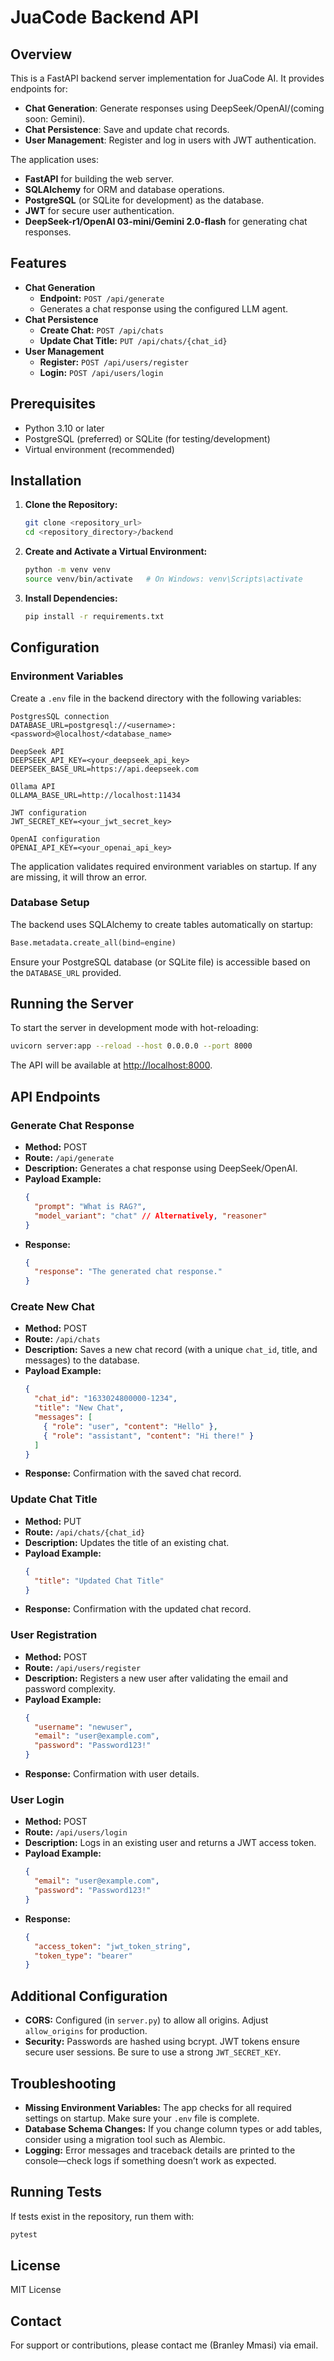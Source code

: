 # JuaCode Backend API

## Overview

This is a FastAPI backend server implementation for JuaCode AI. It provides endpoints for:
- **Chat Generation**: Generate responses using DeepSeek/OpenAI/(coming soon: Gemini).
- **Chat Persistence**: Save and update chat records.
- **User Management**: Register and log in users with JWT authentication.

The application uses:
- **FastAPI** for building the web server.
- **SQLAlchemy** for ORM and database operations.
- **PostgreSQL** (or SQLite for development) as the database.
- **JWT** for secure user authentication.
- **DeepSeek-r1/OpenAI 03-mini/Gemini 2.0-flash** for generating chat responses.

## Features

- **Chat Generation**
  - **Endpoint:** `POST /api/generate`
  - Generates a chat response using the configured LLM agent.
- **Chat Persistence**
  - **Create Chat:** `POST /api/chats`
  - **Update Chat Title:** `PUT /api/chats/{chat_id}`
- **User Management**
  - **Register:** `POST /api/users/register`
  - **Login:** `POST /api/users/login`

## Prerequisites

- Python 3.10 or later
- PostgreSQL (preferred) or SQLite (for testing/development)
- Virtual environment (recommended)

## Installation

1. **Clone the Repository:**

   ```bash
   git clone <repository_url>
   cd <repository_directory>/backend
   ```

2. **Create and Activate a Virtual Environment:**

   ```bash
   python -m venv venv
   source venv/bin/activate   # On Windows: venv\Scripts\activate
   ```

3. **Install Dependencies:**

   ```bash
   pip install -r requirements.txt
   ```

## Configuration

### Environment Variables

Create a `.env` file in the backend directory with the following variables:

  ```env
PostgresSQL connection
DATABASE_URL=postgresql://<username>:<password>@localhost/<database_name>

DeepSeek API
DEEPSEEK_API_KEY=<your_deepseek_api_key>
DEEPSEEK_BASE_URL=https://api.deepseek.com

Ollama API
OLLAMA_BASE_URL=http://localhost:11434

JWT configuration
JWT_SECRET_KEY=<your_jwt_secret_key>

OpenAI configuration
OPENAI_API_KEY=<your_openai_api_key>
```

The application validates required environment variables on startup. If any are missing, it will throw an error.

### Database Setup

The backend uses SQLAlchemy to create tables automatically on startup:

```python
Base.metadata.create_all(bind=engine)
```

Ensure your PostgreSQL database (or SQLite file) is accessible based on the `DATABASE_URL` provided.

## Running the Server

To start the server in development mode with hot-reloading:

```bash
uvicorn server:app --reload --host 0.0.0.0 --port 8000
```


The API will be available at [http://localhost:8000](http://localhost:8000).

## API Endpoints

### Generate Chat Response

- **Method:** POST
- **Route:** `/api/generate`
- **Description:** Generates a chat response using DeepSeek/OpenAI.
- **Payload Example:**
  ```json
  {
    "prompt": "What is RAG?",
    "model_variant": "chat" // Alternatively, "reasoner"
  }
  ```
- **Response:**
  ```json
  {
    "response": "The generated chat response."
  }
  ```

### Create New Chat

- **Method:** POST
- **Route:** `/api/chats`
- **Description:** Saves a new chat record (with a unique `chat_id`, title, and messages) to the database.
- **Payload Example:**
  ```json
  {
    "chat_id": "1633024800000-1234",
    "title": "New Chat",
    "messages": [
      { "role": "user", "content": "Hello" },
      { "role": "assistant", "content": "Hi there!" }
    ]
  }
  ```
- **Response:** Confirmation with the saved chat record.

### Update Chat Title

- **Method:** PUT
- **Route:** `/api/chats/{chat_id}`
- **Description:** Updates the title of an existing chat.
- **Payload Example:**
  ```json
  {
    "title": "Updated Chat Title"
  }
  ```
- **Response:** Confirmation with the updated chat record.

### User Registration

- **Method:** POST
- **Route:** `/api/users/register`
- **Description:** Registers a new user after validating the email and password complexity.
- **Payload Example:**
  ```json
  {
    "username": "newuser",
    "email": "user@example.com",
    "password": "Password123!"
  }
  ```
- **Response:** Confirmation with user details.

### User Login

- **Method:** POST
- **Route:** `/api/users/login`
- **Description:** Logs in an existing user and returns a JWT access token.
- **Payload Example:**
  ```json
  {
    "email": "user@example.com",
    "password": "Password123!"
  }
  ```
- **Response:**
  ```json
  {
    "access_token": "jwt_token_string",
    "token_type": "bearer"
  }
  ```

## Additional Configuration

- **CORS:** Configured (in `server.py`) to allow all origins. Adjust `allow_origins` for production.
- **Security:** Passwords are hashed using bcrypt. JWT tokens ensure secure user sessions. Be sure to use a strong `JWT_SECRET_KEY`.

## Troubleshooting

- **Missing Environment Variables:** The app checks for all required settings on startup. Make sure your `.env` file is complete.
- **Database Schema Changes:** If you change column types or add tables, consider using a migration tool such as Alembic.
- **Logging:** Error messages and traceback details are printed to the console—check logs if something doesn’t work as expected.

## Running Tests

If tests exist in the repository, run them with:

```bash
pytest
```


## License

MIT License

## Contact

For support or contributions, please contact me (Branley Mmasi) via email.


















